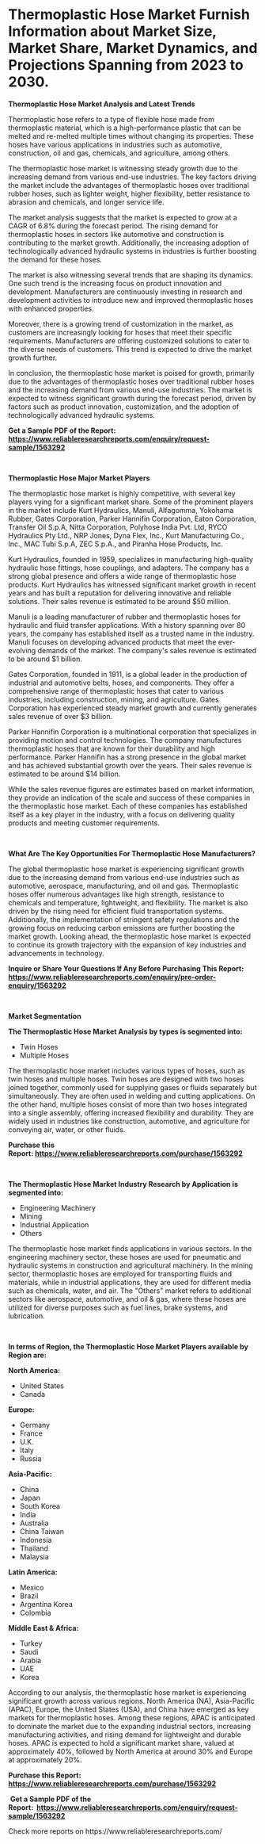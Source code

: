 <p><h1>Thermoplastic Hose Market Furnish Information about Market Size, Market Share, Market Dynamics, and Projections Spanning from 2023 to 2030.</h1></p><p><strong>Thermoplastic Hose Market Analysis and Latest Trends</strong></p>
<p><p>Thermoplastic hose refers to a type of flexible hose made from thermoplastic material, which is a high-performance plastic that can be melted and re-melted multiple times without changing its properties. These hoses have various applications in industries such as automotive, construction, oil and gas, chemicals, and agriculture, among others.</p><p>The thermoplastic hose market is witnessing steady growth due to the increasing demand from various end-use industries. The key factors driving the market include the advantages of thermoplastic hoses over traditional rubber hoses, such as lighter weight, higher flexibility, better resistance to abrasion and chemicals, and longer service life.</p><p>The market analysis suggests that the market is expected to grow at a CAGR of 6.8% during the forecast period. The rising demand for thermoplastic hoses in sectors like automotive and construction is contributing to the market growth. Additionally, the increasing adoption of technologically advanced hydraulic systems in industries is further boosting the demand for these hoses.</p><p>The market is also witnessing several trends that are shaping its dynamics. One such trend is the increasing focus on product innovation and development. Manufacturers are continuously investing in research and development activities to introduce new and improved thermoplastic hoses with enhanced properties.</p><p>Moreover, there is a growing trend of customization in the market, as customers are increasingly looking for hoses that meet their specific requirements. Manufacturers are offering customized solutions to cater to the diverse needs of customers. This trend is expected to drive the market growth further.</p><p>In conclusion, the thermoplastic hose market is poised for growth, primarily due to the advantages of thermoplastic hoses over traditional rubber hoses and the increasing demand from various end-use industries. The market is expected to witness significant growth during the forecast period, driven by factors such as product innovation, customization, and the adoption of technologically advanced hydraulic systems.</p></p>
<p><strong>Get a Sample PDF of the Report:&nbsp; <a href="https://www.reliableresearchreports.com/enquiry/request-sample/1563292">https://www.reliableresearchreports.com/enquiry/request-sample/1563292</a></strong></p>
<p>&nbsp;</p>
<p><strong>Thermoplastic Hose Major Market Players</strong></p>
<p><p>The thermoplastic hose market is highly competitive, with several key players vying for a significant market share. Some of the prominent players in the market include Kurt Hydraulics, Manuli, Alfagomma, Yokohama Rubber, Gates Corporation, Parker Hannifin Corporation, Eaton Corporation, Transfer Oil S.p.A, Nitta Corporation, Polyhose India Pvt. Ltd, RYCO Hydraulics Pty Ltd., NRP Jones, Dyna Flex, Inc., Kurt Manufacturing Co., Inc., MAC Tubi S.p.A, ZEC S.p.A., and Piranha Hose Products, Inc.</p><p>Kurt Hydraulics, founded in 1959, specializes in manufacturing high-quality hydraulic hose fittings, hose couplings, and adapters. The company has a strong global presence and offers a wide range of thermoplastic hose products. Kurt Hydraulics has witnessed significant market growth in recent years and has built a reputation for delivering innovative and reliable solutions. Their sales revenue is estimated to be around $50 million.</p><p>Manuli is a leading manufacturer of rubber and thermoplastic hoses for hydraulic and fluid transfer applications. With a history spanning over 80 years, the company has established itself as a trusted name in the industry. Manuli focuses on developing advanced products that meet the ever-evolving demands of the market. The company's sales revenue is estimated to be around $1 billion.</p><p>Gates Corporation, founded in 1911, is a global leader in the production of industrial and automotive belts, hoses, and components. They offer a comprehensive range of thermoplastic hoses that cater to various industries, including construction, mining, and agriculture. Gates Corporation has experienced steady market growth and currently generates sales revenue of over $3 billion.</p><p>Parker Hannifin Corporation is a multinational corporation that specializes in providing motion and control technologies. The company manufactures thermoplastic hoses that are known for their durability and high performance. Parker Hannifin has a strong presence in the global market and has achieved substantial growth over the years. Their sales revenue is estimated to be around $14 billion.</p><p>While the sales revenue figures are estimates based on market information, they provide an indication of the scale and success of these companies in the thermoplastic hose market. Each of these companies has established itself as a key player in the industry, with a focus on delivering quality products and meeting customer requirements.</p></p>
<p>&nbsp;</p>
<p><strong>What Are The Key Opportunities For Thermoplastic Hose Manufacturers?</strong></p>
<p><p>The global thermoplastic hose market is experiencing significant growth due to the increasing demand from various end-use industries such as automotive, aerospace, manufacturing, and oil and gas. Thermoplastic hoses offer numerous advantages like high strength, resistance to chemicals and temperature, lightweight, and flexibility. The market is also driven by the rising need for efficient fluid transportation systems. Additionally, the implementation of stringent safety regulations and the growing focus on reducing carbon emissions are further boosting the market growth. Looking ahead, the thermoplastic hose market is expected to continue its growth trajectory with the expansion of key industries and advancements in technology.</p></p>
<p><strong>Inquire or Share Your Questions If Any Before Purchasing This Report: <a href="https://www.reliableresearchreports.com/enquiry/pre-order-enquiry/1563292">https://www.reliableresearchreports.com/enquiry/pre-order-enquiry/1563292</a></strong></p>
<p>&nbsp;</p>
<p><strong>Market Segmentation</strong></p>
<p><strong>The Thermoplastic Hose Market Analysis by types is segmented into:</strong></p>
<p><ul><li>Twin Hoses</li><li>Multiple Hoses</li></ul></p>
<p><p>The thermoplastic hose market includes various types of hoses, such as twin hoses and multiple hoses. Twin hoses are designed with two hoses joined together, commonly used for supplying gases or fluids separately but simultaneously. They are often used in welding and cutting applications. On the other hand, multiple hoses consist of more than two hoses integrated into a single assembly, offering increased flexibility and durability. They are widely used in industries like construction, automotive, and agriculture for conveying air, water, or other fluids.</p></p>
<p><strong>Purchase this Report:&nbsp;<a href="https://www.reliableresearchreports.com/purchase/1563292">https://www.reliableresearchreports.com/purchase/1563292</a></strong></p>
<p>&nbsp;</p>
<p><strong>The Thermoplastic Hose Market Industry Research by Application is segmented into:</strong></p>
<p><ul><li>Engineering Machinery</li><li>Mining</li><li>Industrial Application</li><li>Others</li></ul></p>
<p><p>The thermoplastic hose market finds applications in various sectors. In the engineering machinery sector, these hoses are used for pneumatic and hydraulic systems in construction and agricultural machinery. In the mining sector, thermoplastic hoses are employed for transporting fluids and materials, while in industrial applications, they are used for different media such as chemicals, water, and air. The "Others" market refers to additional sectors like aerospace, automotive, and oil & gas, where these hoses are utilized for diverse purposes such as fuel lines, brake systems, and lubrication.</p></p>
<p>&nbsp;</p>
<p><strong>In terms of Region, the Thermoplastic Hose Market Players available by Region are:</strong></p>
<p>
    <p> <strong> North America: </strong>
        <ul>
            <li>United States</li>
            <li>Canada</li>
        </ul>
        </p> 
    <p> <strong> Europe: </strong>
        <ul>
            <li>Germany</li>
            <li>France</li>
            <li>U.K.</li>
            <li>Italy</li>
            <li>Russia</li>
        </ul>
        </p> 
    <p> <strong> Asia-Pacific: </strong>
        <ul>
            <li>China</li>
            <li>Japan</li>
            <li>South Korea</li>
            <li>India</li>
            <li>Australia</li>
            <li>China Taiwan</li>
            <li>Indonesia</li>
            <li>Thailand</li>
            <li>Malaysia</li>
        </ul>
        </p> 
    <p> <strong> Latin America: </strong>
        <ul>
            <li>Mexico</li>
            <li>Brazil</li>
            <li>Argentina Korea</li>
            <li>Colombia</li>
        </ul>
        </p> 
    <p> <strong> Middle East & Africa: </strong>
        <ul>
            <li>Turkey</li>
            <li>Saudi</li>
            <li>Arabia</li>
            <li>UAE</li>
            <li>Korea</li>
        </ul>
    </p>
    </p>
<p><p>According to our analysis, the thermoplastic hose market is experiencing significant growth across various regions. North America (NA), Asia-Pacific (APAC), Europe, the United States (USA), and China have emerged as key markets for thermoplastic hoses. Among these regions, APAC is anticipated to dominate the market due to the expanding industrial sectors, increasing manufacturing activities, and rising demand for lightweight and durable hoses. APAC is expected to hold a significant market share, valued at approximately 40%, followed by North America at around 30% and Europe at approximately 20%.</p></p>
<p><strong>Purchase this Report: <a href="https://www.reliableresearchreports.com/purchase/1563292">https://www.reliableresearchreports.com/purchase/1563292</a></strong></p>
<p>&nbsp;<strong>Get a Sample PDF of the Report:&nbsp;&nbsp;<a href="https://www.reliableresearchreports.com/enquiry/request-sample/1563292">https://www.reliableresearchreports.com/enquiry/request-sample/1563292</a></strong></p>
<p><strong></strong></p>
<p>Check more reports on https://www.reliableresearchreports.com/</p>